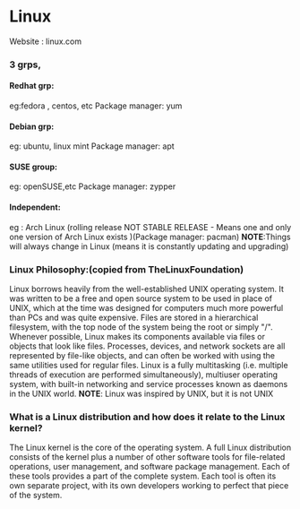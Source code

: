 # Linux
Website : linux.com

### 3 grps, 

#### Redhat grp:
eg:fedora , centos, etc
Package manager: yum

#### Debian grp:
eg: ubuntu, linux mint
Package manager: apt

#### SUSE group:
eg: openSUSE,etc
Package manager: zypper

#### Independent:
eg : Arch Linux (rolling release NOT STABLE RELEASE - Means one and only one version of Arch Linux exists )(Package manager: pacman)
**NOTE**:Things will always change in Linux (means it is constantly updating and upgrading)

### Linux Philosophy:(copied from TheLinuxFoundation)
Linux borrows heavily from the well-established UNIX operating system. It was written to be a free and open source system to be used in place of UNIX, which at the time was designed for computers much more powerful than PCs and was quite expensive. Files are stored in a hierarchical filesystem, with the top node of the system being the root or simply "/". Whenever possible, Linux makes its components available via files or objects that look like files. Processes, devices, and network sockets are all represented by file-like objects, and can often be worked with using the same utilities used for regular files. Linux is a fully multitasking (i.e. multiple threads of execution are performed simultaneously), multiuser operating system, with built-in networking and service processes known as daemons in the UNIX world.
**NOTE**: Linux was inspired by UNIX, but it is not UNIX

### What is a Linux distribution and how does it relate to the Linux kernel?
The Linux kernel is the core of the operating system. A full Linux distribution consists of the kernel plus a number of other software tools for file-related operations, user management, and software package management. Each of these tools provides a part of the complete system. Each tool is often its own separate project, with its own developers working to perfect that piece of the system.
